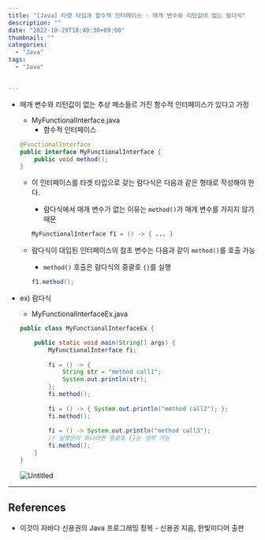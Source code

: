 ```yaml
---
title: "[Java] 타겟 타입과 함수적 인터페이스 - 매개 변수와 리턴값이 없는 람다식"
description: ""
date: "2022-10-29T18:40:30+09:00"
thumbnail: ""
categories:
  - "Java"
tags:
  - "Java"


---
```

<!--more-->

- 매개 변수와 리턴값이 없는 추상 메소들르 가진 함수적 인터페이스가 있다고 가정
    - MyFunctionalInterface.java
        - 함수적 인터페이스
    
    ```java
    @FunctionalInterface
    public interface MyFunctionalInterface {
    	public void method();
    }
    ```
    
    - 이 인터페이스를 타겟 타입으로 갖는 람다식은 다음과 같은 형태로 작성해야 한다.
        - 람다식에서 매개 변수가 없는 이유는 `method()`가 매개 변수를 가지지 않기 때문
        
        ```java
        MyFunctionalInterface f1 = () -> { ... }
        ```
        
    - 람다식이 대입된 인터페이스의 참조 변수는 다음과 같이 `method()`를 호출 가능
        - `method()` 호출은 람다식의 중괄호 `{}`를 실행
        
        ```java
        f1.method();
        ```
        
- ex) 람다식
    - MyFunctionalInterfaceEx.java
    
    ```java
    public class MyFunctionalInterfaceEx {
    
    	public static void main(String[] args) {
    		MyFunctionalInterface fi;
    		
    		fi = () -> {
    			String str = "method call1";
    			System.out.println(str);
    		};
    		fi.method();
    		
    		fi = () -> { System.out.println("method call2"); };
    		fi.method();
    		
    		fi = () -> System.out.println("method call3");
    		// 실행문이 하나라면 중괄호 {}는 생략 가능
    		fi.method();
    	}
    }
    ```
    
    ![Untitled](/images/lang_java/lambda/매개_변수와_리턴값이_없는_람다식/Untitled.png)
    

---

## References

- 이것이 자바다 신용권의 Java 프로그래밍 정복 - 신용권 지음, 한빛미디어 출판